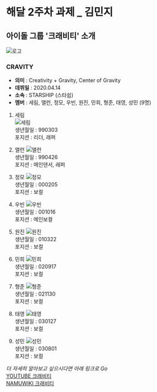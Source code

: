 # 해달 2주차 과제 _ 김민지
## 아이돌 그룹 '크래비티' 소개
![로고](https://ww.namu.la/s/4fac41a4ea7e7956eab6c1dd5d16b3aab88134fca6046ec53044361cce2576f8e813be464f8078228cf4fef57e08958314ed95060d3300053010900759ed85ce9e73b3ae3a57bf0c8fbc887b420cd6bf0dfa4e5bc43aeeaa7321353963a66aa8)  
### CRAVITY
+ __의미__ : Creativity + Gravity, Center of Gravity  
+ __데뷔일__ : 2020.04.14  
+ __소속__ : STARSHIP (스타쉽)  
+ __멤버__ : 세림, 앨런, 정모, 우빈, 원진, 민희, 형준, 태영, 성민 (9명)  
1. 세림  
![세림](https://ww.namu.la/s/88bf9a276721071b16b9eab5b6bbb7773789fd2dc7d58c5d1053ac5a7062c990b00b5c4b235647ec5ac5e3de940eb312815979c9cf4be10afe888cd2f530d1edbf697e29d3b7df57c30a07f09762f4dfcdd7a27a8681f243cdfc97db63dbbbc5f0862f3142b52fdb2009a21bd52878be)  
생년월일 : 990303  
포지션 : 리더, 래퍼  

2. 앨런
![앨런](https://ww.namu.la/s/a8cc1c63d66beccddb6969d38157b55ea298fc1810cf5bb189f5b897936bbc02fe71cb21bc8ad65297df426b0c8c04eb89385af267202c029263e2c839a11ab6510792cdd176620a930df5438fcfe663240634f3c2b8ef00cf757293958a32ba143d29ac7365a0039f9532ca648689e7)  
생년월일 : 990426  
포지션 : 메인댄서, 래퍼

3. 정모
![정모](https://w.namu.la/s/0171444f8dd14621a0319c295785f570302e14dd5eeef8103e67cdd5f18a937ce7f50be9b1847e51e8012068728f6f0de1203a72ec6371a9a53c96a5cf0161db99570b62fcbd3432491343d0dd552e652510fec3141b2702115af189465067573a7bb464ae3078a883930823585ff8fe)  
생년월일 : 000205  
포지션 : 보컬

4. 우빈
![우빈](https://ww.namu.la/s/3b0c8b8f22a13a25daf9efeb36d681ed3969721fe206d55909dcf0118fbcc4e325d31790876df3677fbbaba6187d62fc54f306f6e5c821199a1d3785205fad60f62a6635ee1d4b82399dea739afc502f1fa5e06f0445de7f4e8e20f0fe170a54d59373f6f0c00271b6aea21c48eecc27)  
생년월일 : 001016  
포지션 : 메인보컬

5. 원진
![원진](https://ww.namu.la/s/568b726e1105b16f59ea425883f8bd9d02b9e59389fbd25c775cb75491a1f8b0f635dc635072f4d758a65edfeaee7d2a2e8c9b44b6efc1ff7879d72001be8c6c96465cf459eb32a75b00a36c486c242895af509e3277827cb1e47324e94e63d9194684824cd0712af642997e69033f1c)  
생년월일 : 010322  
포지션 : 보컬

6. 민희
![민희](https://ww.namu.la/s/0db9f5dd1837a2e9a4e900ab09581c97791b32a5ec4fd3d550c2125eac9d0ab69b97761342fd258727d6927774392df4deb30a4e0c5d4879a9db0862bc41be28db79825267f720851b2048fe44842d4d956501e90083108b5de1b5f81a9cf8c75088a2fd1f57cc67faee610bb074e57a)  
생년월일 : 020917  
포지션 : 보컬

7. 형준
![형준](https://ww.namu.la/s/9148ee190e4c5ebff5481b8569935571c85111400a3b9812a543695adfa9f39e147be1721e542bfa28ccdba7343b45d9e6a41c2f8c8270b1aa638f52d0da709dc1b549120c93aa50c215c60911300af424b60c58b97f88fd92fcdea03d9ef5c29f9effb46825296317ad9d8b96e453a3)  
생년월일 : 021130  
포지션 : 보컬

8. 태영
![태영](https://ww.namu.la/s/84e3e795012b87ad8c84a5d5046583b7f466133c9b18904891281968adfe035ebd4d16b85581395bc28430f46c1af2820e1fbc85955ef1e080d3d1aa2dc57c9779a05753fcec037060ab5cf222c19422297756d806eb2338148c006674e43491c6770e0103e07adcd3bdee7c5a0908e3)  
생년월일 : 030127  
포지션 : 보컬

9. 성민
![성민](https://w.namu.la/s/cbf3854f92896c7c3ac1c764a0900baef9426686e51cbbfe996adae8f4988f866322dac34d6fff40fbb0ff59d8f1785ab54eebcc675f4ba571037fa19eb2633833fb16bb453f55642474337b9cc551e805c01907cf2403660938c0a53d42ac1bfc13e9683d84180cbbd9f7b7feff8c81)  
생년월일 : 030801  
포지션 : 보컬

_더 자세히 알아보고 싶으시다면 아래 링크로 Go_  
[YOUTUBE 크래비티](https://www.youtube.com/channel/UCRm-0JVuUFh5HV7NGG7qXlQ)  
[NAMUWIKI 크래비티](https://namu.wiki/w/CRAVITY)